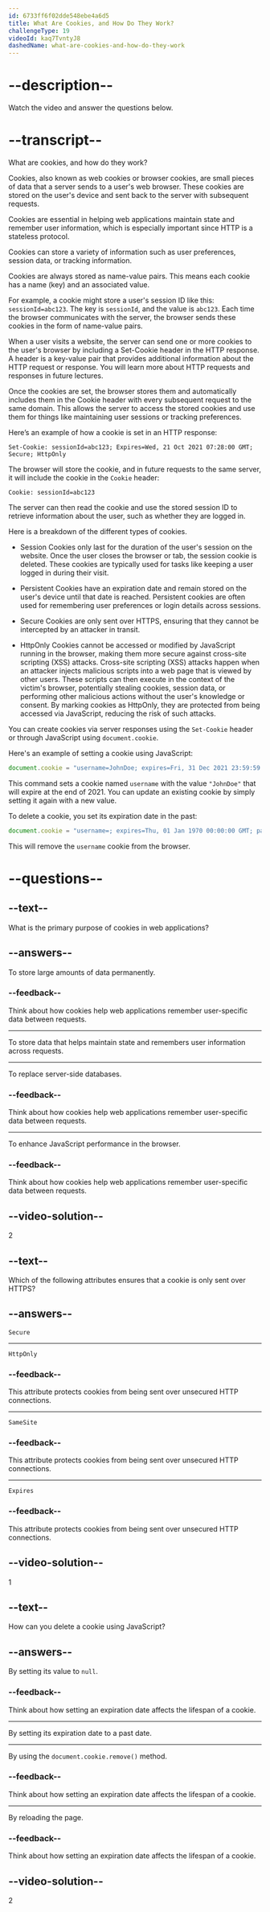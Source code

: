 ```yaml
---
id: 6733ff6f02dde548ebe4a6d5
title: What Are Cookies, and How Do They Work?
challengeType: 19
videoId: kaq7TvntyJ8
dashedName: what-are-cookies-and-how-do-they-work
---
```


# --description--

Watch the video and answer the questions below.

# --transcript--

What are cookies, and how do they work?

Cookies, also known as web cookies or browser cookies, are small pieces of data that a server sends to a user's web browser. These cookies are stored on the user's device and sent back to the server with subsequent requests. 

Cookies are essential in helping web applications maintain state and remember user information, which is especially important since HTTP is a stateless protocol.

Cookies can store a variety of information such as user preferences, session data, or tracking information.

Cookies are always stored as name-value pairs. This means each cookie has a name (key) and an associated value. 

For example, a cookie might store a user's session ID like this: `sessionId=abc123`. The key is `sessionId`, and the value is `abc123`. Each time the browser communicates with the server, the browser sends these cookies in the form of name-value pairs.

When a user visits a website, the server can send one or more cookies to the user's browser by including a Set-Cookie header in the HTTP response. A header is a key-value pair that provides additional information about the HTTP request or response. You will learn more about HTTP requests and responses in future lectures.

Once the cookies are set, the browser stores them and automatically includes them in the Cookie header with every subsequent request to the same domain. This allows the server to access the stored cookies and use them for things like maintaining user sessions or tracking preferences.

Here’s an example of how a cookie is set in an HTTP response:

```http
Set-Cookie: sessionId=abc123; Expires=Wed, 21 Oct 2021 07:28:00 GMT; Secure; HttpOnly
```

The browser will store the cookie, and in future requests to the same server, it will include the cookie in the `Cookie` header:

```http
Cookie: sessionId=abc123
```

The server can then read the cookie and use the stored session ID to retrieve information about the user, such as whether they are logged in.

Here is a breakdown of the different types of cookies.

- Session Cookies only last for the duration of the user's session on the website. Once the user closes the browser or tab, the session cookie is deleted. These cookies are typically used for tasks like keeping a user logged in during their visit.

- Persistent Cookies have an expiration date and remain stored on the user's device until that date is reached. Persistent cookies are often used for remembering user preferences or login details across sessions.

- Secure Cookies are only sent over HTTPS, ensuring that they cannot be intercepted by an attacker in transit.

- HttpOnly Cookies cannot be accessed or modified by JavaScript running in the browser, making them more secure against cross-site scripting (XSS) attacks. Cross-site scripting (XSS) attacks happen when an attacker injects malicious scripts into a web page that is viewed by other users. These scripts can then execute in the context of the victim's browser, potentially stealing cookies, session data, or performing other malicious actions without the user's knowledge or consent. By marking cookies as HttpOnly, they are protected from being accessed via JavaScript, reducing the risk of such attacks.

You can create cookies via server responses using the `Set-Cookie` header or through JavaScript using `document.cookie`.

Here's an example of setting a cookie using JavaScript:

```js
document.cookie = "username=JohnDoe; expires=Fri, 31 Dec 2021 23:59:59 GMT; path=/";
```

This command sets a cookie named `username` with the value `"JohnDoe"` that will expire at the end of 2021. You can update an existing cookie by simply setting it again with a new value.

To delete a cookie, you set its expiration date in the past:

```js
document.cookie = "username=; expires=Thu, 01 Jan 1970 00:00:00 GMT; path=/";
```

This will remove the `username` cookie from the browser.

# --questions--

## --text--

What is the primary purpose of cookies in web applications?

## --answers--

To store large amounts of data permanently.

### --feedback--

Think about how cookies help web applications remember user-specific data between requests.

---

To store data that helps maintain state and remembers user information across requests.

---

To replace server-side databases.

### --feedback--

Think about how cookies help web applications remember user-specific data between requests.

---

To enhance JavaScript performance in the browser.

### --feedback--

Think about how cookies help web applications remember user-specific data between requests.

## --video-solution--

2

## --text--

Which of the following attributes ensures that a cookie is only sent over HTTPS?

## --answers--

`Secure`

---

`HttpOnly`

### --feedback--

This attribute protects cookies from being sent over unsecured HTTP connections.

---

`SameSite`

### --feedback--

This attribute protects cookies from being sent over unsecured HTTP connections.

---

`Expires`

### --feedback--

This attribute protects cookies from being sent over unsecured HTTP connections.

## --video-solution--

1

## --text--

How can you delete a cookie using JavaScript?

## --answers--

By setting its value to `null`.

### --feedback--

Think about how setting an expiration date affects the lifespan of a cookie.

---

By setting its expiration date to a past date.

---

By using the `document.cookie.remove()` method.

### --feedback--

Think about how setting an expiration date affects the lifespan of a cookie.

---

By reloading the page.

### --feedback--

Think about how setting an expiration date affects the lifespan of a cookie.

## --video-solution--

2
